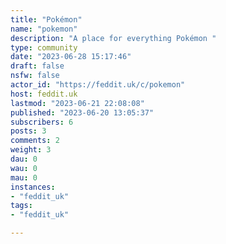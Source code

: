 ```yaml
---
title: "Pokémon" 
name: "pokemon"
description: "A place for everything Pokémon "
type: community
date: "2023-06-28 15:17:46"
draft: false
nsfw: false
actor_id: "https://feddit.uk/c/pokemon"
host: feddit.uk
lastmod: "2023-06-21 22:08:08"
published: "2023-06-20 13:05:37"
subscribers: 6
posts: 3
comments: 2
weight: 3
dau: 0
wau: 0
mau: 0
instances:
- "feddit_uk"
tags: 
- "feddit_uk"

---
```

